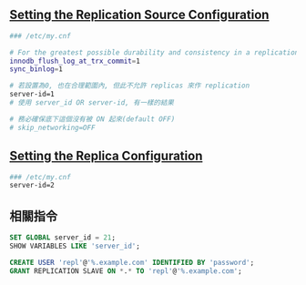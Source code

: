 
## [Setting the Replication Source Configuration](https://dev.mysql.com/doc/refman/8.0/en/replication-howto-masterbaseconfig.html)

```sh
### /etc/my.cnf

# For the greatest possible durability and consistency in a replication setup using InnoDB with transactions
innodb_flush_log_at_trx_commit=1
sync_binlog=1

# 若設置為0, 也在合理範圍內, 但此不允許 replicas 來作 replication
server-id=1
# 使用 server_id OR server-id, 有一樣的結果

# 務必確保底下這個沒有被 ON 起來(default OFF)
# skip_networking=OFF
```


## [Setting the Replica Configuration](https://dev.mysql.com/doc/refman/8.0/en/replication-howto-slavebaseconfig.html)

```sh
### /etc/my.cnf
server-id=2
```


## 相關指令

```sql
SET GLOBAL server_id = 21;
SHOW VARIABLES LIKE 'server_id';

CREATE USER 'repl'@'%.example.com' IDENTIFIED BY 'password';
GRANT REPLICATION SLAVE ON *.* TO 'repl'@'%.example.com';
```
